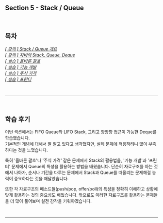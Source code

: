 ## Section 5 - Stack / Queue

<br>

## 목차
*[[ 강의 ] Stack / Queue 개요](Stack_Queue개요.md)*  
*[[ 강의 ] 자바의 Stack, Queue, Deque](Stack_Queue_Deque.md)*  
*[[ 실습 ] 올바른 괄호](src/올바른괄호/README.md)*  
*[[ 실습 ] 기능 개발](src/기능개발/README.md)*  
*[[ 실습 ] 주식 가격](src/주식가격/README.md)*  
*[[ 실습 ] 프린터](src/프린터/README.md)*

<br>
<hr>
<br>

## 학습 후기

이번 섹션에서는 FIFO Queue와 LIFO Stack, 그리고 양방향 접근이 가능한 Deque를 학습했습니다.  
기본적인 개념에 대해서 잘 알고 있다고 생각했지만, 실제 문제에 적용하려니 많이 부족하다는 것을 느꼈습니다.

특히 '올바른 괄호'나 '주식 가격' 같은 문제에서 Stack의 활용법을, '기능 개발'과 '프린터' 문제에서
Queue의 특성을 활용하는 방법을 배웠습니다. 단순히 자료구조를 아는 것에서 나아가,
순서나 기간을 다루는 문제에서 Stack과 Queue를 떠올리는 문제해결 능력이 중요하다는 것을 깨달았습니다.

또한 각 자료구조의 메소드들(push/pop, offer/poll)의 특성을 정확히 이해하고
상황에 맞게 활용하는 것의 중요성도 배웠습니다. 앞으로도 이러한 자료구조를
활용하는 문제들을 더 많이 풀어보며 실전 감각을 키워야겠습니다.

<br>
<hr>